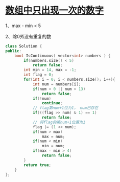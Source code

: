 # [数组中只出现一次的数字](https://www.nowcoder.com/practice/e02fdb54d7524710a7d664d082bb7811?tpId=13&tqId=11193&tPage=2&rp=2&ru=/ta/coding-interviews&qru=/ta/coding-interviews/question-ranking)

1、max - min < 5

2、除0外没有重复的数

```c++
class Solution {
public:
    bool IsContinuous( vector<int> numbers ) {
        if(numbers.size() < 5)
            return false;
        int min = 14, max = -1;
        int flag = 0;
        for(int i = 0; i < numbers.size(); i++){
            int num = numbers[i];
            if(num < 0 || num > 13)
                return false;
            if(!num)
                continue;
            // flag第num+1位为1， num已存在
            if(((flag >> num) & 1) == 1)
                return false;
            // 将flag的第num+1位置为1
            flag |= (1 << num);
            if(num > max)
                max = num;
            if(num < min)
                min = num;
            if(max - min > 4)
                return false;
        }
        return true;
    }
};
```

